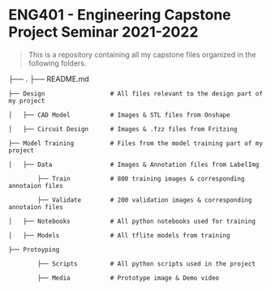 ENG401 - Engineering Capstone Project Seminar 2021-2022
============================


> This is a repository containing all my capstone files organized in the following folders.

├── .
    ├── README.md

    ├── Design                  # All files relevant to the design part of my project 

    │   ├── CAD Model           # Images & STL files from Onshape

    │   ├── Circuit Design      # Images & .fzz files from Fritzing

    ├── Model Training          # Files from the model training part of my project 

    │   ├── Data                # Images & Annotation files from LabelImg

            ├── Train           # 800 training images & corresponding annotaion files

            ├── Validate        # 200 validation images & corresponding annotaion files   

    │   ├── Notebooks           # All python notebooks used for training

    │   ├── Models              # All tflite models from training

    ├── Protoyping              

            ├── Scripts         # All python scripts used in the project

            ├── Media           # Prototype image & Demo video


